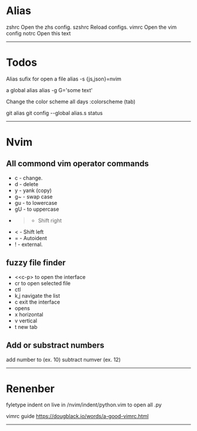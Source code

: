 # Alias 
zshrc   Open the zhs config.
szshrc  Reload configs.
vimrc   Open the vim config
notrc   Open this text
______


# Todos
Alias sufix for open a file 
alias -s {js,json}=nvim

a global alias 
alias -g G='some text'

Change the color scheme all days
:colorscheme (tab)

git alias
git config --global alias.s status
_______


# Nvim

## All commond vim operator commands
* c  - change.
* d  - delete
* y  - yank (copy)
* g~ - swap case
* gu - to lowercase
* gU - to uppercase
* >  - Shift right
* <  - Shift left
* =  - Autoident
* !  - external.

## fuzzy file finder

* <\<c-p\> to open the interface
* cr to open selected file
* ctl 
* k,j navigate the list
* c exit the interface
* opens
* x horizontal
* v vertical
* t new tab

## Add or substract numbers
<c-a> add number to (ex. 10<C-a>)
<c-x> subtract numver (ex. 12<c-x>)

_______


# Renenber
fyletype indent on
live in /nvim/indent/python.vim to open all .py

vimrc guide 
https://dougblack.io/words/a-good-vimrc.html

_______
